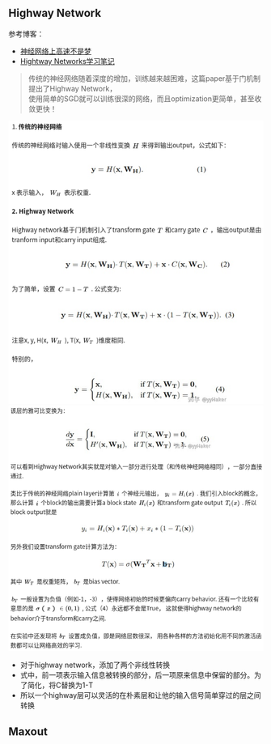 ## Highway Network

参考博客：
 - [神经网络上高速不是梦](https://zhuanlan.zhihu.com/p/35019701)
 - [Hightway Networks学习笔记](https://blog.csdn.net/sinat_35218236/article/details/73826203?utm_source=itdadao&utm_medium=referral)

> 传统的神经网络随着深度的增加，训练越来越困难，这篇paper基于门机制提出了Highway Network，  
> 使用简单的SGD就可以训练很深的网络，而且optimization更简单，甚至收敛更快！

![hn_form](img/hn_form.png)
![hn_form_1](img/hn_form_1.png)

 - 对于highway network，添加了两个非线性转换
 - 式中，前一项表示输入信息被转换的部分，后一项原来信息中保留的部分。为了简化，将C替换为1-T
 - 所以一个highway层可以灵活的在朴素层和让他的输入信号简单穿过的层之间转换







## Maxout
